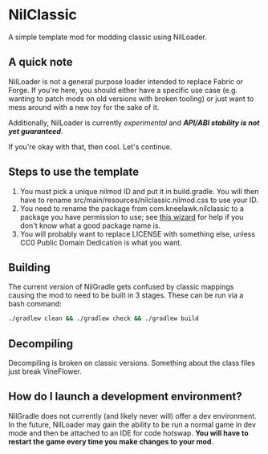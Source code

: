 # NilClassic
A simple template mod for modding classic using NilLoader.

## A quick note
NilLoader is not a general purpose loader intended to replace Fabric or Forge.
If you're here, you should either have a specific use case (e.g. wanting to
patch mods on old versions with broken tooling) or just want to mess around with
a new toy for the sake of it.

Additionally, NilLoader is currently *experimental* and ***API/ABI stability is
not yet guaranteed***.

If you're okay with that, then cool. Let's continue.

## Steps to use the template
1. You must pick a unique nilmod ID and put it in build.gradle. You will then
   have to rename src/main/resources/nilclassic.nilmod.css to use your ID.
2. You need to rename the package from com.kneelawk.nilclassic to a package
   you have permission to use; see [this wizard](https://unascribed.com/old/javapkg.html)
   for help if you don't know what a good package name is.
3. You will probably want to replace LICENSE with something else, unless CC0
   Public Domain Dedication is what you want.

## Building
The current version of NilGradle gets confused by classic mappings causing the mod to need to be built in 3 stages. These can be run via a bash command:
```bash
./gradlew clean && ./gradlew check && ./gradlew build
```

## Decompiling
Decompiling is broken on classic versions. Something about the class files just break VineFlower.

## How do I launch a development environment?
NilGradle does not currently (and likely never will) offer a dev environment. In
the future, NilLoader may gain the ability to be run a normal game in dev mode
and then be attached to an IDE for code hotswap. **You will have to restart the
game every time you make changes to your mod**.
